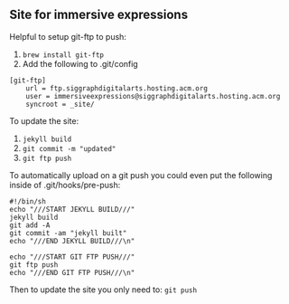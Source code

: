 ## Site for immersive expressions

Helpful to setup git-ftp to push:

1. `brew install git-ftp`
2. Add the following to .git/config

```
[git-ftp]
	url = ftp.siggraphdigitalarts.hosting.acm.org
	user = immersiveexpressions@siggraphdigitalarts.hosting.acm.org
	syncroot = _site/
```
To update the site:

1. `jekyll build`
2. `git commit -m "updated"`
3. `git ftp push`

To automatically upload on a git push you could even put the following inside of .git/hooks/pre-push:

```
#!/bin/sh
echo "///START JEKYLL BUILD///"
jekyll build
git add -A
git commit -am "jekyll built"
echo "///END JEKYLL BUILD///\n"

echo "///START GIT FTP PUSH///"
git ftp push
echo "///END GIT FTP PUSH///\n"
```
Then to update the site you only need to: `git push`
